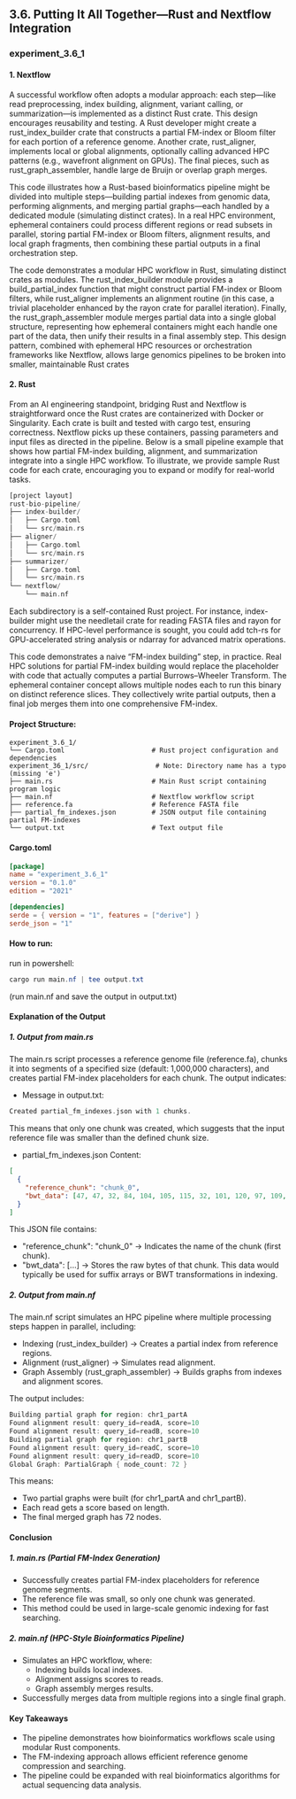 ## 3.6. Putting It All Together—Rust and Nextflow Integration

### experiment_3.6_1

#### 1. Nextflow

A successful workflow often adopts a modular approach: each step—like read preprocessing, index building, alignment, variant calling, or summarization—is implemented as a distinct Rust crate. This design encourages reusability and testing. A Rust developer might create a rust_index_builder crate that constructs a partial FM-index or Bloom filter for each portion of a reference genome. Another crate, rust_aligner, implements local or global alignments, optionally calling advanced HPC patterns (e.g., wavefront alignment on GPUs). The final pieces, such as rust_graph_assembler, handle large de Bruijn or overlap graph merges.

This code illustrates how a Rust-based bioinformatics pipeline might be divided into multiple steps—building partial indexes from genomic data, performing alignments, and merging partial graphs—each handled by a dedicated module (simulating distinct crates). In a real HPC environment, ephemeral containers could process different regions or read subsets in parallel, storing partial FM-index or Bloom filters, alignment results, and local graph fragments, then combining these partial outputs in a final orchestration step.

The code demonstrates a modular HPC workflow in Rust, simulating distinct crates as modules. The rust_index_builder module provides a build_partial_index function that might construct partial FM-index or Bloom filters, while rust_aligner implements an alignment routine (in this case, a trivial placeholder enhanced by the rayon crate for parallel iteration). Finally, the rust_graph_assembler module merges partial data into a single global structure, representing how ephemeral containers might each handle one part of the data, then unify their results in a final assembly step. This design pattern, combined with ephemeral HPC resources or orchestration frameworks like Nextflow, allows large genomics pipelines to be broken into smaller, maintainable Rust crates

#### 2. Rust
From an AI engineering standpoint, bridging Rust and Nextflow is straightforward once the Rust crates are containerized with Docker or Singularity. Each crate is built and tested with cargo test, ensuring correctness. Nextflow picks up these containers, passing parameters and input files as directed in the pipeline. Below is a small pipeline example that shows how partial FM-index building, alignment, and summarization integrate into a single HPC workflow. To illustrate, we provide sample Rust code for each crate, encouraging you to expand or modify for real-world tasks.

```rust
[project layout]
rust-bio-pipeline/
├── index-builder/
│   ├── Cargo.toml
│   └── src/main.rs
├── aligner/
│   ├── Cargo.toml
│   └── src/main.rs
├── summarizer/
│   ├── Cargo.toml
│   └── src/main.rs
└── nextflow/
    └── main.nf
```

Each subdirectory is a self-contained Rust project. For instance, index-builder might use the needletail crate for reading FASTA files and rayon for concurrency. If HPC-level performance is sought, you could add tch-rs for GPU-accelerated string analysis or ndarray for advanced matrix operations.

This code demonstrates a naive “FM-index building” step, in practice. Real HPC solutions for partial FM-index building would replace the placeholder with code that actually computes a partial Burrows–Wheeler Transform. The ephemeral container concept allows multiple nodes each to run this binary on distinct reference slices. They collectively write partial outputs, then a final job merges them into one comprehensive FM-index.

#### Project Structure:

```plaintext
experiment_3.6_1/
└── Cargo.toml                      # Rust project configuration and dependencies
experiment_36_1/src/                 # Note: Directory name has a typo (missing 'e')
├── main.rs                         # Main Rust script containing program logic
├── main.nf                         # Nextflow workflow script
├── reference.fa                    # Reference FASTA file
├── partial_fm_indexes.json         # JSON output file containing partial FM-indexes
└── output.txt                      # Text output file
```

#### Cargo.toml

```toml
[package]
name = "experiment_3.6_1"
version = "0.1.0"
edition = "2021"

[dependencies]
serde = { version = "1", features = ["derive"] }
serde_json = "1"
```

#### How to run:

run in powershell:

```powershell
cargo run main.nf | tee output.txt
```

(run main.nf and save the output in output.txt)
  

#### Explanation of the Output

##### 1. Output from main.rs
The main.rs script processes a reference genome file (reference.fa), chunks it into segments of a specified size (default: 1,000,000 characters), and creates partial FM-index placeholders for each chunk. The output indicates:

* Message in output.txt:
```rust
Created partial_fm_indexes.json with 1 chunks.
```

This means that only one chunk was created, which suggests that the input reference file was smaller than the defined chunk size.

* partial_fm_indexes.json Content:

```json
[
  {
    "reference_chunk": "chunk_0",
    "bwt_data": [47, 47, 32, 84, 104, 105, 115, 32, 101, 120, 97, 109, ...]
  }
]
```

This JSON file contains:

* "reference_chunk": "chunk_0" → Indicates the name of the chunk (first chunk).
* "bwt_data": [...] → Stores the raw bytes of that chunk. This data would typically be used for suffix arrays or BWT transformations in indexing.

##### 2. Output from main.nf
The main.nf script simulates an HPC pipeline where multiple processing steps happen in parallel, including:

* Indexing (rust_index_builder) → Creates a partial index from reference regions.
* Alignment (rust_aligner) → Simulates read alignment.
* Graph Assembly (rust_graph_assembler) → Builds graphs from indexes and alignment scores.

The output includes:

```rust
Building partial graph for region: chr1_partA
Found alignment result: query_id=readA, score=10
Found alignment result: query_id=readB, score=10
Building partial graph for region: chr1_partB
Found alignment result: query_id=readC, score=10
Found alignment result: query_id=readD, score=10
Global Graph: PartialGraph { node_count: 72 }
```

This means:

* Two partial graphs were built (for chr1_partA and chr1_partB).
* Each read gets a score based on length.
* The final merged graph has 72 nodes.

#### Conclusion

##### 1. main.rs (Partial FM-Index Generation)

* Successfully creates partial FM-index placeholders for reference genome segments.
* The reference file was small, so only one chunk was generated.
* This method could be used in large-scale genomic indexing for fast searching.

##### 2. main.nf (HPC-Style Bioinformatics Pipeline)

* Simulates an HPC workflow, where:
  * Indexing builds local indexes.
  * Alignment assigns scores to reads.
  * Graph assembly merges results.
* Successfully merges data from multiple regions into a single final graph.

#### Key Takeaways
* The pipeline demonstrates how bioinformatics workflows scale using modular Rust components.
* The FM-indexing approach allows efficient reference genome compression and searching.
* The pipeline could be expanded with real bioinformatics algorithms for actual sequencing data analysis.

